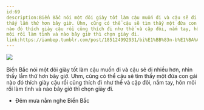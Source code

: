```yaml
---
id:69
description:Biển Bắc nói một đôi giày tốt làm cậu muốn đi và cậu sẽ đi nhiều hơn, nhìn
thấy lắm thứ hơn bây giờ. Uhm, cũng có thể cậu sẽ tìm thấy một đứa con gái
nào đó thích giày cậu rồi cũng thích đi như thế và cặp đôi, nắm tay, hôn
môi rồi làm tình và nào bây giờ thì chọn giày đi.
link:https://iambep.tumblr.com/post/185124992931/bi%E1%BB%83n-b%E1%BA%AFc-n%C3%B3i-m%E1%BB%99t-%C4%91%C3%B4i-gi%C3%A0y-t%E1%BB%91t-l%C3%A0m-c%E1%BA%ADu-mu%E1%BB%91n-%C4%91i-v%C3%A0
---
```


![](https://64.media.tumblr.com/ad83fdf16e6dfcc95eb7a2c49ad44867/tumblr_ps1t9f5owe1qa3q4c_1280.jpg) 

Biển Bắc nói một đôi giày tốt làm cậu muốn đi và cậu sẽ đi nhiều hơn, nhìn
thấy lắm thứ hơn bây giờ. Uhm, cũng có thể cậu sẽ tìm thấy một đứa con gái
nào đó thích giày cậu rồi cũng thích đi như thế và cặp đôi, nắm tay, hôn
môi rồi làm tình và nào bây giờ thì chọn giày đi.

- Đêm mưa nằm nghe Biển Bắc